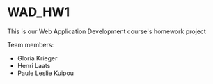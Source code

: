 # WAD_HW1
This is our Web Application Development course's homework project

Team members:
* Gloria Krieger
* Henri Laats
* Paule Leslie Kuipou
